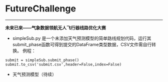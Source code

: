 # FutureChallenge

----
**未来已来——气象数据领航无人飞行器线路优化大赛**

- simpleSub.py 是一个未添加天气预测模型的简单路线规划代码，运行其submit_phase函数可得到提交的DataFrame类型数据，CSV文件需自行转换。
例程：
```
submit = simpleSub.submit_phase()
submit.to_csv('submit.csv',header=False,index=False)
```

- 天气预测模型（待续）
